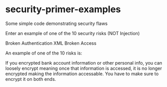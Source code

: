 # security-primer-examples
Some simple code demonstrating security flaws

Enter an example of one of the 10 security risks (NOT Injection)

Broken Authentication 
XML
Broken Access

An example of one of the 10 risks is: 

If you encrypted bank account information or other personal info, you can loosely encrypt meaning once that information is accessed, it is no longer encrypted making the information accessable. You have to make sure to encrypt it on both ends. 
